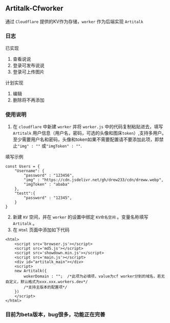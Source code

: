## Artitalk-Cfworker

通过 `Cloudflare` 提供的KV作为存储，`worker` 作为后端实现 `Artitalk`

### 日志

已实现
1. 查看说说
2. 登录可发布说说
3. 登录可上传图片

计划实现
1. 编辑
2. 删除将不再添加

### 使用说明

1. 在 `cloudflare` 中新建 `worker` 并将 `worker.js` 中的代码复制粘贴进去，填写 `Artitalk` 用户信息（用户名，密码，可选的头像和图床`token`）,支持多用户。至少需要用户名和密码，头像和token如果不需要配置请不要添加此项，即禁止`"img" : ""` 或`"imgToken" : ""`.

填写示例
```
const Users = {
    "Username": {
        "password" : "123456",
        "img" : "https://cdn.jsdelivr.net/gh/drew233/cdn/dreww.webp",
        "imgToken" : "ababa"
    },
    "testt":{
        "password" : "12345",
    }
}
```

2. 新建 `KV` 空间，并在 `worker` 的设置中绑定 `KV命名空间` 。变量名称填写 `Artitalk` 。
3. 在 `Html` 页面中添加如下代码
```
<html>
    <script src='browser.js'></script>
    <script src='md5.js'></script>
    <script src='showdown.min.js'></script>
    <script src='main.js'></script>
    <div id="artitalk_main"></div>
    <script>
    new Artitalk({
        wokerDomain : "";  /*此项为必填项，value为cf worker分到的域名，若无自定义，默认格式为xxx.xxx.workers.dev*/
        /*支持主版本的配置项*/
    })
    </script>
</html>
```


### 目前为beta版本，bug很多，功能正在完善
